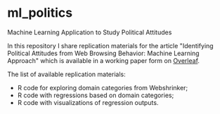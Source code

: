 # ml_politics
Machine Learning Application to Study Political Attitudes

In this repository I share replication materials for the article "Identifying Political Attitudes from Web Browsing Behavior:
Machine Learning Approach" which is available in a working paper form on [Overleaf](https://www.overleaf.com/read/vfpdgvfbmzkc).

The list of available replication materials:

- R code for exploring domain categories from Webshrinker;
- R code with regressions based on domain categories;
- R code with visualizations of regression outputs.
